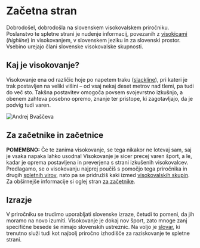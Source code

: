 # Začetna stran

Dobrodošel, dobrodošla na slovenskem visokovalskem priročniku. Poslanstvo te spletne strani je nudenje informacij, povezanih z [visokicami](visokica) (_highline_) in visokovanjem, v slovenskem jeziku in za slovenski prostor. Vsebino urejajo člani slovenske visokovalske skupnosti.

## Kaj je visokovanje?

Visokovanje ena od različic hoje po napetem traku ([slackline](slackline)), pri kateri je trak postavljen na veliki višini – od vsaj nekaj deset metrov nad tlemi, pa tudi do več sto. Takšna postavitev omogoča povsem svojevrstno izkušnjo, a obenem zahteva posebno opremo, znanje ter pristope, ki zagotavljajo, da je podvig tudi varen.

![Andrej Bvaščeva](images/andrej-bvasceva.jpg)

## Za začetnike in začetnice

**POMEMBNO:** Če te zanima visokovanje, se tega nikakor ne lotevaj sam, saj je vsaka napaka lahko usodna! Visokovanje je sicer precej varen šport, a le, kadar je oprema postavljena in preverjena s strani izkušenih visokovalcev. Predlagamo, se o visokovanju najprej poučiš s pomočjo tega priročnika in drugih [spletnih virov](spletni-viri), nato pa se pridružiš kaki izmed [visokovalskih skupin](skupnost). Za obširnejše informacije si oglej stran [za začetnike](za-zacetnike).

## Izrazje

V priročniku se trudimo uporabljati slovenske izraze, četudi to pomeni, da jih moramo na novo izumiti. Visokovanje je dokaj nov šport, zato mnoge zanj specifične besede še nimajo slovenskih ustreznic. Na voljo je [slovar](slovar), ki trenutno služi tudi kot najbolj priročno izhodišče za raziskovanje te spletne strani.
